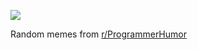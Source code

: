 ![](https://preview.redd.it/7abzgam1r8he1.png?width=320&crop=smart&auto=webp&s=8a52f1a77a63af59af7c5398b04468816cc30b45)

 Random memes from [r/ProgrammerHumor](https://www.reddit.com/r/ProgrammerHumor/)
